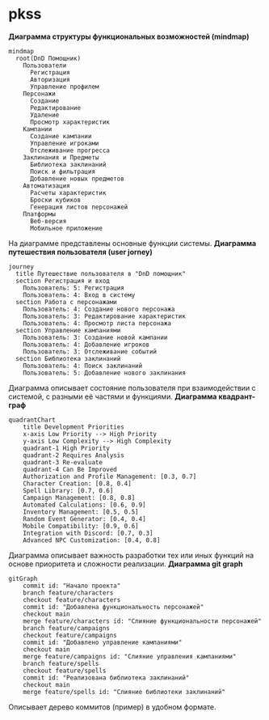 # pkss
**Диаграмма структуры функциональных возможностей (mindmap)**
```mermaid
mindmap
  root(DnD Помощник)
    Пользователи
      Регистрация
      Авторизация
      Управление профилем
    Персонажи
      Создание
      Редактирование
      Удаление
      Просмотр характеристик
    Кампании
      Создание кампании
      Управление игроками
      Отслеживание прогресса
    Заклинания и Предметы
      Библиотека заклинаний
      Поиск и фильтрация
      Добавление новых предметов
    Автоматизация
      Расчеты характеристик
      Броски кубиков
      Генерация листов персонажей
    Платформы
      Веб-версия
      Мобильное приложение

```
На диаграмме представлены основные функции системы.
**Диаграмма путешествия пользователя (user jorney)**
```mermaid
journey
  title Путешествие пользователя в "DnD помощник"
  section Регистрация и вход
    Пользователь: 5: Регистрация
    Пользователь: 4: Вход в систему
  section Работа с персонажами
    Пользователь: 4: Создание нового персонажа
    Пользователь: 3: Редактирование характеристик
    Пользователь: 4: Просмотр листа персонажа
  section Управление кампаниями
    Пользователь: 3: Создание новой кампании
    Пользователь: 4: Добавление игроков
    Пользователь: 3: Отслеживание событий
  section Библиотека заклинаний
    Пользователь: 4: Поиск заклинаний
    Пользователь: 5: Добавление нового заклинания
```
Диаграмма описывает состояние пользователя при взаимодействии с системой, с разными её частями и функциями.
**Диаграмма квадрант-граф**
```mermaid
quadrantChart
    title Development Priorities
    x-axis Low Priority --> High Priority
    y-axis Low Complexity --> High Complexity
    quadrant-1 High Priority
    quadrant-2 Requires Analysis
    quadrant-3 Re-evaluate
    quadrant-4 Can Be Improved
    Authorization and Profile Management: [0.3, 0.7]
    Character Creation: [0.8, 0.4]
    Spell Library: [0.7, 0.6]
    Campaign Management: [0.8, 0.8]
    Automated Calculations: [0.6, 0.9]
    Inventory Management: [0.5, 0.5]
    Random Event Generator: [0.4, 0.4]
    Mobile Compatibility: [0.9, 0.6]
    Integration with Discord: [0.7, 0.3]
    Advanced NPC Customization: [0.4, 0.8]

```
Диаграмма описывает важность разработки тех или иных функций на основе приоритета и сложности реализации.
**Диаграмма git graph**
```mermaid
gitGraph
    commit id: "Начало проекта"
    branch feature/characters
    checkout feature/characters
    commit id: "Добавлена функциональность персонажей"
    checkout main
    merge feature/characters id: "Слияние функциональности персонажей"
    branch feature/campaigns
    checkout feature/campaigns
    commit id: "Добавлено управление кампаниями"
    checkout main
    merge feature/campaigns id: "Слияние управления кампаниями"
    branch feature/spells
    checkout feature/spells
    commit id: "Реализована библиотека заклинаний"
    checkout main
    merge feature/spells id: "Слияние библиотеки заклинаний"
```
Описывает дерево коммитов (пример) в удобном формате.

